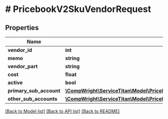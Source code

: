 # # PricebookV2SkuVendorRequest

## Properties

Name | Type | Description | Notes
------------ | ------------- | ------------- | -------------
**vendor_id** | **int** |  |
**memo** | **string** |  | [optional]
**vendor_part** | **string** |  | [optional]
**cost** | **float** |  |
**active** | **bool** |  |
**primary_sub_account** | [**\CompWright\ServiceTitan\Model\PricebookV2SkuVendorRequestPrimarySubAccount**](PricebookV2SkuVendorRequestPrimarySubAccount.md) |  | [optional]
**other_sub_accounts** | [**\CompWright\ServiceTitan\Model\PricebookV2SkuVendorSubAccountRequest[]**](PricebookV2SkuVendorSubAccountRequest.md) |  | [optional]

[[Back to Model list]](../../README.md#models) [[Back to API list]](../../README.md#endpoints) [[Back to README]](../../README.md)
